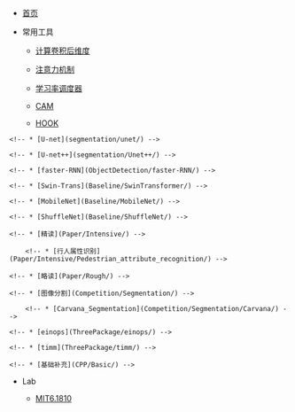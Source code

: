 <!-- docs/_sidebar.md -->

* [首页](/)

* 常用工具

    * [计算卷积后维度](Utils/calculate_size/)

    * [注意力机制](Utils/Attention/)

    * [学习率调度器](Utils/LrSchedule/)

    * [CAM](Utils/CAM/)

    * [HOOK](Utils/Hook/)

<!-- * 图像分类

    * [VIT](ImageClassify/VIT/) -->

<!-- * 图片分割 -->
   
    <!-- * [U-net](segmentation/unet/) -->

    <!-- * [U-net++](segmentation/Unet++/) -->

<!-- * 目标检测 -->
    <!-- * [faster-RNN](ObjectDetection/faster-RNN/) -->

<!-- * Baseline -->

    <!-- * [Swin-Trans](Baseline/SwinTransformer/) -->

    <!-- * [MobileNet](Baseline/MobileNet/) -->

    <!-- * [ShuffleNet](Baseline/ShuffleNet/) -->

<!-- * 论文收集 -->

    <!-- * [精读](Paper/Intensive/) -->
    
        <!-- * [行人属性识别](Paper/Intensive/Pedestrian_attribute_recognition/) -->

    <!-- * [略读](Paper/Rough/) -->

<!-- * 竞赛 -->

    <!-- * [图像分割](Competition/Segmentation/) -->

        <!-- * [Carvana_Segmentation](Competition/Segmentation/Carvana/) -->

<!-- * 第三方库 -->

    <!-- * [einops](ThreePackage/einops/) -->

    <!-- * [timm](ThreePackage/timm/) -->

<!-- * CPP -->

    <!-- * [基础补充](CPP/Basic/) -->

* Lab

    * [MIT6.1810](Lab/mit6s081/)